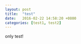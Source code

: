 ```yaml
---
layout: post
title:  "test"
date:   2016-02-22 14:58:20 +0800
categories: [test1, test2]
---
```

only test!
